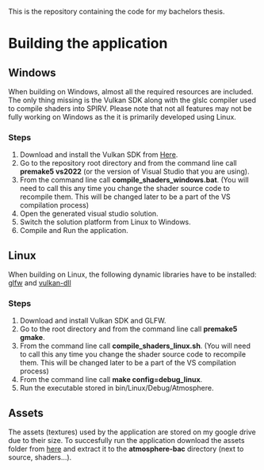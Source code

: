 This is the repository containing the code for my bachelors thesis. 

# Building the application
## Windows

When building on Windows, almost all the required resources are included. The only thing missing is the 
Vulkan SDK along with the glslc compiler used to compile shaders into SPIRV. Please note that not all features may not be fully working
on Windows as the it is primarily developed using Linux.

### Steps
1. Download and install the Vulkan SDK from [Here](https://vulkan.lunarg.com/sdk/home#windows).
2. Go to the repository root directory and from the command line call **premake5 vs2022** (or the version of Visual Studio that you are using).
3. From the command line call **compile\_shaders\_windows.bat**. (You will need to call this any time you change the shader source code to recompile them. This will be changed later to be a part of the VS compilation process)
4. Open the generated visual studio solution.
5. Switch the solution platform from Linux to Windows.
6. Compile and Run the application.

## Linux
When building on Linux, the following dynamic libraries have to be installed: [glfw](https://www.glfw.org)
and [vulkan-dll](https://vulkan.lunarg.com/sdk/home#linux) 

### Steps
1. Download and install Vulkan SDK and GLFW.
2. Go to the root directory and from the command line call **premake5 gmake**.
3. From the command line call **compile\_shaders\_linux.sh**. (You will need to call this any time you change the shader source code to recompile them. This will be changed later to be a part of the VS compilation process)
4. From the command line call **make config=debug\_linux**.
5. Run the executable stored in bin/Linux/Debug/Atmosphere.

## Assets

The assets (textures) used by the application are stored on my google drive due to their size. To succesfully run the application download the assets folder from [here](https://drive.google.com/file/d/1ClGyf0kVHEH8CMl51A2YLXd42YAYZG7J/view?usp=sharing) and extract it to the **atmosphere-bac** directory (next to source, shaders...).
